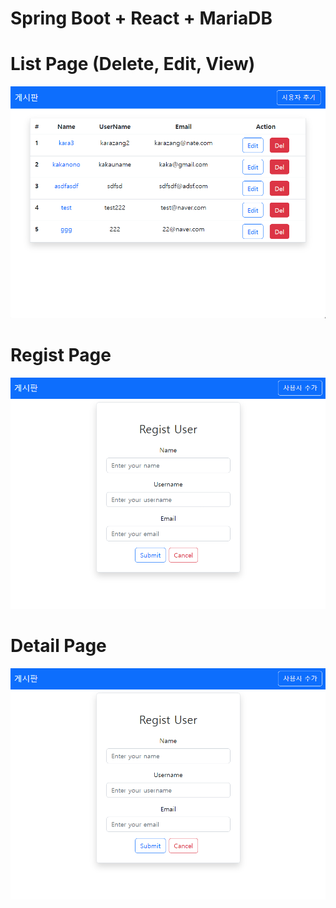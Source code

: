 # Spring Boot + React + MariaDB

# List Page (Delete, Edit, View)

![manual](demo/r_board1.png)

# Regist Page

![manual](demo/r_board2.png)

# Detail Page
![manual](demo/r_board2.png)

